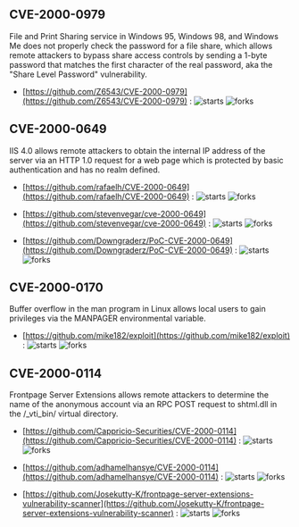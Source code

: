 ## CVE-2000-0979
 File and Print Sharing service in Windows 95, Windows 98, and Windows Me does not properly check the password for a file share, which allows remote attackers to bypass share access controls by sending a 1-byte password that matches the first character of the real password, aka the &quot;Share Level Password&quot; vulnerability.



- [https://github.com/Z6543/CVE-2000-0979](https://github.com/Z6543/CVE-2000-0979) :  ![starts](https://img.shields.io/github/stars/Z6543/CVE-2000-0979.svg) ![forks](https://img.shields.io/github/forks/Z6543/CVE-2000-0979.svg)

## CVE-2000-0649
 IIS 4.0 allows remote attackers to obtain the internal IP address of the server via an HTTP 1.0 request for a web page which is protected by basic authentication and has no realm defined.



- [https://github.com/rafaelh/CVE-2000-0649](https://github.com/rafaelh/CVE-2000-0649) :  ![starts](https://img.shields.io/github/stars/rafaelh/CVE-2000-0649.svg) ![forks](https://img.shields.io/github/forks/rafaelh/CVE-2000-0649.svg)

- [https://github.com/stevenvegar/cve-2000-0649](https://github.com/stevenvegar/cve-2000-0649) :  ![starts](https://img.shields.io/github/stars/stevenvegar/cve-2000-0649.svg) ![forks](https://img.shields.io/github/forks/stevenvegar/cve-2000-0649.svg)

- [https://github.com/Downgraderz/PoC-CVE-2000-0649](https://github.com/Downgraderz/PoC-CVE-2000-0649) :  ![starts](https://img.shields.io/github/stars/Downgraderz/PoC-CVE-2000-0649.svg) ![forks](https://img.shields.io/github/forks/Downgraderz/PoC-CVE-2000-0649.svg)

## CVE-2000-0170
 Buffer overflow in the man program in Linux allows local users to gain privileges via the MANPAGER environmental variable.



- [https://github.com/mike182/exploit](https://github.com/mike182/exploit) :  ![starts](https://img.shields.io/github/stars/mike182/exploit.svg) ![forks](https://img.shields.io/github/forks/mike182/exploit.svg)

## CVE-2000-0114
 Frontpage Server Extensions allows remote attackers to determine the name of the anonymous account via an RPC POST request to shtml.dll in the /_vti_bin/ virtual directory.



- [https://github.com/Cappricio-Securities/CVE-2000-0114](https://github.com/Cappricio-Securities/CVE-2000-0114) :  ![starts](https://img.shields.io/github/stars/Cappricio-Securities/CVE-2000-0114.svg) ![forks](https://img.shields.io/github/forks/Cappricio-Securities/CVE-2000-0114.svg)

- [https://github.com/adhamelhansye/CVE-2000-0114](https://github.com/adhamelhansye/CVE-2000-0114) :  ![starts](https://img.shields.io/github/stars/adhamelhansye/CVE-2000-0114.svg) ![forks](https://img.shields.io/github/forks/adhamelhansye/CVE-2000-0114.svg)

- [https://github.com/Josekutty-K/frontpage-server-extensions-vulnerability-scanner](https://github.com/Josekutty-K/frontpage-server-extensions-vulnerability-scanner) :  ![starts](https://img.shields.io/github/stars/Josekutty-K/frontpage-server-extensions-vulnerability-scanner.svg) ![forks](https://img.shields.io/github/forks/Josekutty-K/frontpage-server-extensions-vulnerability-scanner.svg)
